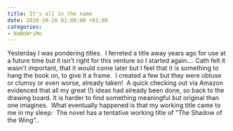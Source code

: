 ```yaml
---
title: It's all in the name
date: 2010-10-26 01:00:00 +01:00
categories:
- NaNoWriMo
---
```


Yesterday I was pondering titles.  I ferreted a title away years ago for use at a future time but it isn't right for this venture so I started again.... Cath felt it wasn't important, that it would come later but I feel that it is something to hang the book on, to give it a frame.  I created a few but they were obtuse or clumsy or even worse, already taken!  A quick checking out via Amazon evidenced that all my great (!) ideas had already been done, so back to the drawing board. It is harder to find something meaningful but original than one imagines.  What eventually happened is that my working title came to me in my sleep:  The novel has a tentative working title of "The Shadow of the Wing"..

